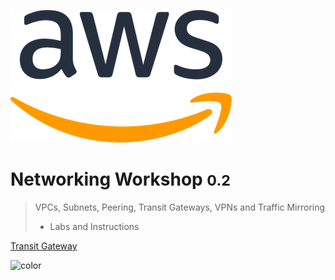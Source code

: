 ![logo](_media/AWSlogo_blk.png)

# Networking Workshop <small>0.2</small>

> VPCs, Subnets, Peering, Transit Gateways, VPNs and Traffic Mirroring 
>
> - Labs and Instructions



[Transit Gateway](http://tgw.networking-workshop.com/#/README)

<!-- background color -->

![color](#ffffff)


